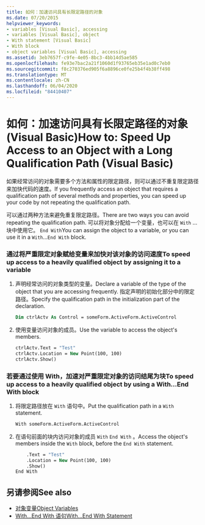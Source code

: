 ```yaml
---
title: 如何：加速访问具有长限定路径的对象
ms.date: 07/20/2015
helpviewer_keywords:
- variables [Visual Basic], accessing
- variables [Visual Basic], object
- With statement [Visual Basic]
- With block
- object variables [Visual Basic], accessing
ms.assetid: 3eb7657f-c9fe-4e05-8bc3-4bb14d5ae585
ms.openlocfilehash: fe93e7bac2a21f1060d1f93765eb35e1ad0c7eb0
ms.sourcegitcommit: f8c270376ed905f6a8896ce0fe25b4f4b38ff498
ms.translationtype: MT
ms.contentlocale: zh-CN
ms.lasthandoff: 06/04/2020
ms.locfileid: "84410407"
---
```

# <a name="how-to-speed-up-access-to-an-object-with-a-long-qualification-path-visual-basic"></a><span data-ttu-id="26fe3-102">如何：加速访问具有长限定路径的对象 (Visual Basic)</span><span class="sxs-lookup"><span data-stu-id="26fe3-102">How to: Speed Up Access to an Object with a Long Qualification Path (Visual Basic)</span></span>

<span data-ttu-id="26fe3-103">如果经常访问的对象需要多个方法和属性的限定路径，则可以通过不重复限定路径来加快代码的速度。</span><span class="sxs-lookup"><span data-stu-id="26fe3-103">If you frequently access an object that requires a qualification path of several methods and properties, you can speed up your code by not repeating the qualification path.</span></span>

<span data-ttu-id="26fe3-104">可以通过两种方法来避免重复限定路径。</span><span class="sxs-lookup"><span data-stu-id="26fe3-104">There are two ways you can avoid repeating the qualification path.</span></span> <span data-ttu-id="26fe3-105">可以将对象分配给一个变量，也可以在 `With` ... 块中使用它。 `End With`</span><span class="sxs-lookup"><span data-stu-id="26fe3-105">You can assign the object to a variable, or you can use it in a `With`...`End With` block.</span></span>

### <a name="to-speed-up-access-to-a-heavily-qualified-object-by-assigning-it-to-a-variable"></a><span data-ttu-id="26fe3-106">通过将严重限定对象赋给变量来加快对该对象的访问速度</span><span class="sxs-lookup"><span data-stu-id="26fe3-106">To speed up access to a heavily qualified object by assigning it to a variable</span></span>

1. <span data-ttu-id="26fe3-107">声明经常访问的对象类型的变量。</span><span class="sxs-lookup"><span data-stu-id="26fe3-107">Declare a variable of the type of the object that you are accessing frequently.</span></span> <span data-ttu-id="26fe3-108">指定声明的初始化部分中的限定路径。</span><span class="sxs-lookup"><span data-stu-id="26fe3-108">Specify the qualification path in the initialization part of the declaration.</span></span>

    ```vb
    Dim ctrlActv As Control = someForm.ActiveForm.ActiveControl
    ```

2. <span data-ttu-id="26fe3-109">使用变量访问对象的成员。</span><span class="sxs-lookup"><span data-stu-id="26fe3-109">Use the variable to access the object's members.</span></span>

    ```vb
    ctrlActv.Text = "Test"
    ctrlActv.Location = New Point(100, 100)
    ctrlActv.Show()
    ```

### <a name="to-speed-up-access-to-a-heavily-qualified-object-by-using-a-withend-with-block"></a><span data-ttu-id="26fe3-110">若要通过使用 With，加速对严重限定对象的访问结尾为块</span><span class="sxs-lookup"><span data-stu-id="26fe3-110">To speed up access to a heavily qualified object by using a With...End With block</span></span>

1. <span data-ttu-id="26fe3-111">将限定路径放在 `With` 语句中。</span><span class="sxs-lookup"><span data-stu-id="26fe3-111">Put the qualification path in a `With` statement.</span></span>

    ```vb
    With someForm.ActiveForm.ActiveControl
    ```

2. <span data-ttu-id="26fe3-112">在语句前面的块内访问对象的成员 `With` `End With` 。</span><span class="sxs-lookup"><span data-stu-id="26fe3-112">Access the object's members inside the `With` block, before the `End With` statement.</span></span>

    ```vb
        .Text = "Test"
        .Location = New Point(100, 100)
        .Show()
    End With
    ```

## <a name="see-also"></a><span data-ttu-id="26fe3-113">另请参阅</span><span class="sxs-lookup"><span data-stu-id="26fe3-113">See also</span></span>

- [<span data-ttu-id="26fe3-114">对象变量</span><span class="sxs-lookup"><span data-stu-id="26fe3-114">Object Variables</span></span>](object-variables.md)
- [<span data-ttu-id="26fe3-115">With...End With 语句</span><span class="sxs-lookup"><span data-stu-id="26fe3-115">With...End With Statement</span></span>](../../../language-reference/statements/with-end-with-statement.md)
